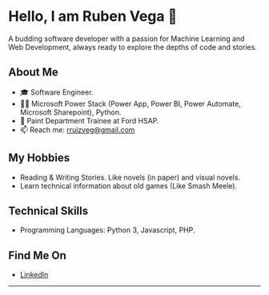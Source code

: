 # Hello, I am Ruben Vega 👋
A budding software developer with a passion for Machine Learning and Web Development, always ready to explore the depths of code and stories.

## About Me
- 🎓 Software Engineer.
- 👨‍💻 Microsoft Power Stack (Power App, Power BI, Power Automate, Microsoft Sharepoint), Python.
- 🚗 Paint Department Trainee at Ford HSAP.
- 📫 Reach me: rruizveg@gmail.com

## My Hobbies
- Reading & Writing Stories. Like novels (in paper) and visual novels.
- Learn technical information about old games (Like Smash Meele).

## Technical Skills
- Programming Languages: Python 3, Javascript, PHP.

## Find Me On
- [LinkedIn](www.linkedin.com/in/ruben-ruiz-237791295)
---

